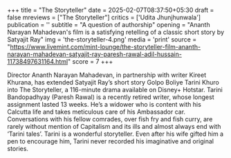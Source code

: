 +++
title = "The Storyteller"
date = 2025-02-07T08:37:50+05:30
draft = false
mreviews = ["The Storyteller"]
critics = ['Udita Jhunjhunwala']
publication = ''
subtitle = "A question of authorship"
opening = "Ananth Narayan Mahadevan's film is a satisfying retelling of a classic short story by Satyajit Ray"
img = 'the-storyteller-4.png'
media = 'print'
source = "https://www.livemint.com/mint-lounge/the-storyteller-film-ananth-narayan-mahadevan-satyajit-ray-paresh-rawal-adil-hussain-11738497631164.html"
score = 7
+++

Director Ananth Narayan Mahadevan, in partnership with writer Kireet Khurana, has extended Satyajit Ray’s short story Golpo Boliye Tarini Khuro into The Storyteller, a 116-minute drama available on Disney+ Hotstar. Tarini Bandopadhyay (Paresh Rawal) is a recently retired writer, whose longest assignment lasted 13 weeks. He’s a widower who is content with his Calcutta life and takes meticulous care of his Ambassador car. Conversations with his fellow comrades, over fish fry and fish curry, are rarely without mention of Capitalism and its ills and almost always end with ‘Tarini tales’. Tarini is a wonderful storyteller. Even after his wife gifted him a pen to encourage him, Tarini never recorded his imaginative and original stories.
